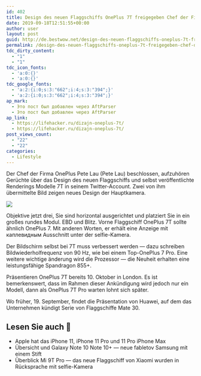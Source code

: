```yaml
---
id: 402
title: Design des neuen Flaggschiffs OnePlus 7T freigegeben Chef der Firma
date: 2019-09-18T12:51:55+00:00
author: user
layout: post
guid: http://de.bestwow.net/design-des-neuen-flaggschiffs-oneplus-7t-freigegeben-chef-der-firma/
permalink: /design-des-neuen-flaggschiffs-oneplus-7t-freigegeben-chef-der-firma/
tdc_dirty_content:
  - "1"
  - "1"
tdc_icon_fonts:
  - 'a:0:{}'
  - 'a:0:{}'
tdc_google_fonts:
  - 'a:2:{i:0;s:3:"662";i:4;s:3:"394";}'
  - 'a:2:{i:0;s:3:"662";i:4;s:3:"394";}'
ap_mark:
  - Это пост был добавлен через AftParser
  - Это пост был добавлен через AftParser
ap_link:
  - https://lifehacker.ru/dizajn-oneplus-7t/
  - https://lifehacker.ru/dizajn-oneplus-7t/
post_views_count:
  - "22"
  - "22"
categories:
  - Lifestyle
---
```

Der Chef der Firma OnePlus Pete Lau (Pete Lau) beschlossen, aufzuhören Gerüchte über das Design des neuen Flaggschiffs und selbst veröffentlichte Renderings Modelle 7T in seinem Twitter-Account. Zwei von ihm übermittelte Bild zeigen neues Design der Hauptkamera.

![](http://de.bestwow.net/wp-content/uploads/2019/09/dizayn-novogo-flagmana-oneplus-7t-rassekrechen-glavoy-kompanii-1.jpeg) 

Objektive jetzt drei, Sie sind horizontal ausgerichtet und platziert Sie in ein großes rundes Modul. EBD und Blitz. Vorne Flaggschiff OnePlus 7T sollte ähnlich OnePlus 7. Mit anderen Worten, er erhält eine Anzeige mit каплевидным Ausschnitt unter der selfie-Kamera.</p> 

Der Bildschirm selbst bei 7T muss verbessert werden — dazu schreiben Bildwiederholfrequenz von 90 Hz, wie bei einem Top-OnePlus 7 Pro. Eine weitere wichtige änderung wird die Prozessor — die Neuheit erhalten eine leistungsfähige Spandragon 855+.

Präsentieren OnePlus 7T bereits 10. Oktober in London. Es ist bemerkenswert, dass im Rahmen dieser Ankündigung wird jedoch nur ein Modell, dann als OnePlus 7T Pro warten lohnt sich später.

Wo früher, 19. September, findet die Präsentation von Huawei, auf dem das Unternehmen kündigt Serie von Flaggschiffe Mate 30.

<div>
  <h2 class="read-also__title">
    <span>Lesen Sie auch</span> <span>🧐 </span>
  </h2>
  
  <ul class="read-also__list">
    <li>
      Apple hat das iPhone 11, iPhone 11 Pro und 11 Pro iPhone Max
    </li>
    <li>
      Übersicht und Galaxy Note 10 Note 10+ — neue fabletov Samsung mit einem Stift
    </li>
    <li>
      Überblick Mi 9T Pro — das neue Flaggschiff von Xiaomi wurden in Rücksprache mit selfie-Kamera
    </li>
  </ul>
</div>